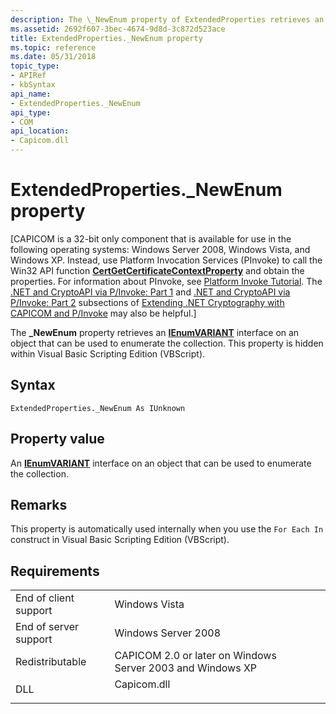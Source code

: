 ```yaml
---
description: The \_NewEnum property of ExtendedProperties retrieves an IEnumVARIANT interface on an object that can be used to enumerate the collection. This property is hidden within Visual Basic Scripting Edition (VBScript).
ms.assetid: 2692f607-3bec-4674-9d8d-3c872d523ace
title: ExtendedProperties._NewEnum property
ms.topic: reference
ms.date: 05/31/2018
topic_type: 
- APIRef
- kbSyntax
api_name: 
- ExtendedProperties._NewEnum
api_type: 
- COM
api_location: 
- Capicom.dll
---
```


# ExtendedProperties.\_NewEnum property

\[CAPICOM is a 32-bit only component that is available for use in the following operating systems: Windows Server 2008, Windows Vista, and Windows XP. Instead, use Platform Invocation Services (PInvoke) to call the Win32 API function [**CertGetCertificateContextProperty**](/windows/desktop/api/Wincrypt/nf-wincrypt-certgetcertificatecontextproperty) and obtain the properties. For information about PInvoke, see [Platform Invoke Tutorial](https://msdn.microsoft.com/library/aa288468.aspx). The [.NET and CryptoAPI via P/Invoke: Part 1](/previous-versions/ms867087(v=msdn.10)#netcryptoapi_topic5) and [.NET and CryptoAPI via P/Invoke: Part 2](/previous-versions/ms867087(v=msdn.10)#netcryptoapi_topic6) subsections of [Extending .NET Cryptography with CAPICOM and P/Invoke](/previous-versions/ms867087(v=msdn.10)) may also be helpful.\]

The **\_NewEnum** property retrieves an [**IEnumVARIANT**](/windows/win32/api/oaidl/nn-oaidl-ienumvariant) interface on an object that can be used to enumerate the collection. This property is hidden within Visual Basic Scripting Edition (VBScript).

## Syntax


```VB
ExtendedProperties._NewEnum As IUnknown
```



## Property value

An [**IEnumVARIANT**](/windows/win32/api/oaidl/nn-oaidl-ienumvariant) interface on an object that can be used to enumerate the collection.

## Remarks

This property is automatically used internally when you use the `For Each In` construct in Visual Basic Scripting Edition (VBScript).

## Requirements



|                                  |                                                                                        |
|----------------------------------|----------------------------------------------------------------------------------------|
| End of client support<br/> | Windows Vista<br/>                                                               |
| End of server support<br/> | Windows Server 2008<br/>                                                         |
| Redistributable<br/>       | CAPICOM 2.0 or later on Windows Server 2003 and Windows XP<br/>                  |
| DLL<br/>                   | <dl> <dt>Capicom.dll</dt> </dl> |



 

 
